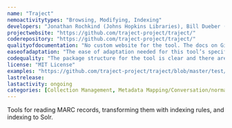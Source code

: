 ```yaml
---
name: "Traject"
nemoactivitytypes: "Browsing, Modifying, Indexing"
developers: "Jonathan Rochkind (Johns Hopkins Libraries), Bill Dueber (University of Michigan Libraries)"
projectwebsite: "https://github.com/traject-project/traject/"
coderepository: "https://github.com/traject-project/traject/"
qualityofdocumentation: "No custom website for the tool. The docs on Github contain all the necessary information for the tool’s operation. Since this is not a software but (could be considered to be) large scale script performing a specific funtion, the lack of a custom website cannot be considered as a substantial drawback in the project’s ebaluation, as long as all the necessary information is exists.The tutorials for users and programmers are very well written and descriptive."
easeofadaptation: "The ease of adaptation needed for this tool’s specific funtionality is a part of its operation. Namely that would be the index rules setting, for which the information given over the documentation is quite extensive."
codequality: "The package structure for the tool is clear and there are numerous tests for users and programmers to look upon. The number of contibutors is small but the support and updates frequency is adequate for a tool of that size. The tool is written in JRuby."
license: "MIT License"
examples: "https://github.com/traject-project/traject/blob/master/test/test_support/demo_config.rb"
lastrelease: 
lastactivity: ongoing
categories: [Collection Management, Metadata Mapping/Conversation/normalisation]
---
```

Tools for reading MARC records, transforming them with indexing rules, and indexing to Solr.
